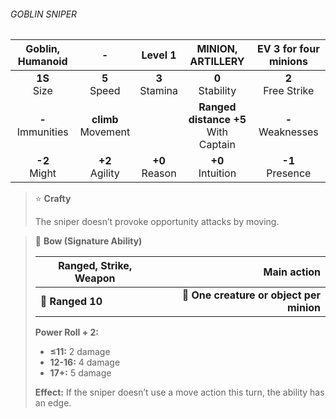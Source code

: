 ###### GOBLIN SNIPER

|  Goblin, Humanoid   |           -           |     Level 1      |           MINION, ARTILLERY            | EV 3 for four minions |
|:-------------------:|:---------------------:|:----------------:|:--------------------------------------:|:---------------------:|
|   **1S**<br>Size    |    **5**<br>Speed     | **3**<br>Stamina |           **0**<br>Stability           | **2**<br>Free Strike  |
| **-**<br>Immunities | **climb**<br>Movement |                  | **Ranged distance +5**<br>With Captain |  **-**<br>Weaknesses  |
|   **-2**<br>Might   |   **+2**<br>Agility   | **+0**<br>Reason |          **+0**<br>Intuition           |  **-1**<br>Presence   |

> ⭐️ **Crafty**
> 
> The sniper doesn’t provoke opportunity attacks by moving.

> 🏹 **Bow (Signature Ability)**
> 
> | **Ranged, Strike, Weapon** |                          **Main action** |
> | -------------------------- | ----------------------------------------:|
> | **📏 Ranged 10**           | **🎯 One creature or object per minion** |
> 
> **Power Roll + 2:**
> 
> - **≤11:** 2 damage
> - **12-16:** 4 damage
> - **17+:** 5 damage
> 
> **Effect:** If the sniper doesn’t use a move action this turn, the ability has an edge.
